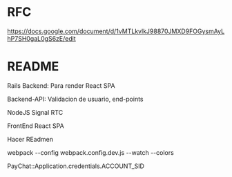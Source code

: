 # RFC
https://docs.google.com/document/d/1vMTLkvlkJ98870JMXD9FOGysmAyLhP7SH0gaL0gS6zE/edit

# README

Rails
Backend: Para render React SPA


Backend-API: Validacion de usuario, end-points

NodeJS
Signal RTC

FrontEnd
React SPA

Hacer REadmen

webpack --config webpack.config.dev.js --watch --colors



PayChat::Application.credentials.ACCOUNT_SID